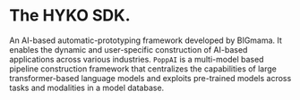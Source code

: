 # The HYKO SDK.

An AI-based automatic-prototyping framework developed by
BIGmama. It enables the dynamic and user-specific construction of AI-based applications across various industries.
`PoppAI` is a multi-model based pipeline construction framework that centralizes the capabilities of large transformer-based language models and exploits pre-trained models across tasks and modalities in a model database.
